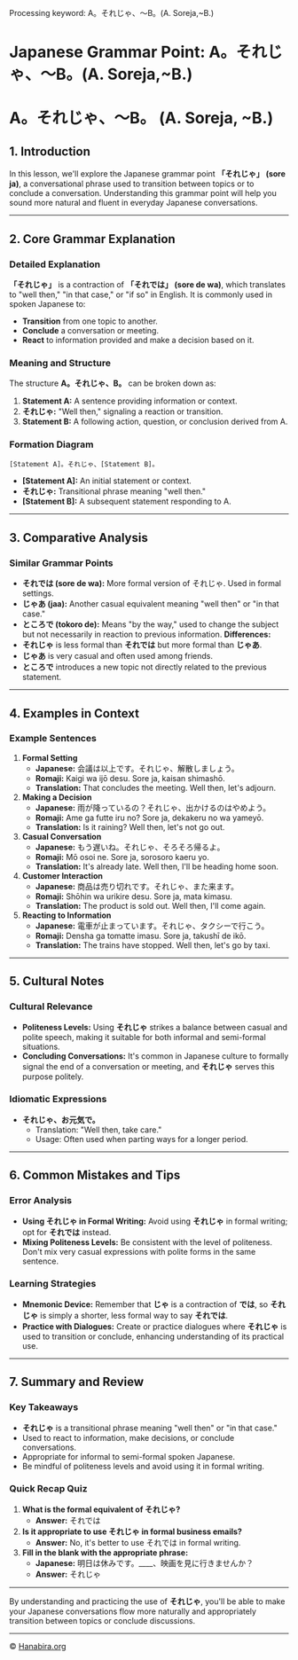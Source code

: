 Processing keyword: A。それじゃ、～B。(A. Soreja,~B.)
# Japanese Grammar Point: A。それじゃ、～B。(A. Soreja,~B.)
# A。それじゃ、～B。 (A. Soreja, ~B.)
## 1. Introduction
In this lesson, we'll explore the Japanese grammar point **「それじゃ」 (sore ja)**, a conversational phrase used to transition between topics or to conclude a conversation. Understanding this grammar point will help you sound more natural and fluent in everyday Japanese conversations.

---
## 2. Core Grammar Explanation
### Detailed Explanation
**「それじゃ」** is a contraction of **「それでは」 (sore de wa)**, which translates to "well then," "in that case," or "if so" in English. It is commonly used in spoken Japanese to:
- **Transition** from one topic to another.
- **Conclude** a conversation or meeting.
- **React** to information provided and make a decision based on it.
### Meaning and Structure
The structure **A。それじゃ、B。** can be broken down as:
1. **Statement A:** A sentence providing information or context.
2. **それじゃ:** "Well then," signaling a reaction or transition.
3. **Statement B:** A following action, question, or conclusion derived from A.
### Formation Diagram
```plaintext
[Statement A]。それじゃ、[Statement B]。
```
- **[Statement A]:** An initial statement or context.
- **それじゃ:** Transitional phrase meaning "well then."
- **[Statement B]:** A subsequent statement responding to A.
---
## 3. Comparative Analysis
### Similar Grammar Points
- **それでは (sore de wa):** More formal version of それじゃ. Used in formal settings.
- **じゃあ (jaa):** Another casual equivalent meaning "well then" or "in that case."
- **ところで (tokoro de):** Means "by the way," used to change the subject but not necessarily in reaction to previous information.
**Differences:**
- **それじゃ** is less formal than **それでは** but more formal than **じゃあ**.
- **じゃあ** is very casual and often used among friends.
- **ところで** introduces a new topic not directly related to the previous statement.
---
## 4. Examples in Context
### Example Sentences
1. **Formal Setting**
   - **Japanese:** 会議は以上です。それじゃ、解散しましょう。
   - **Romaji:** Kaigi wa ijō desu. Sore ja, kaisan shimashō.
   - **Translation:** That concludes the meeting. Well then, let's adjourn.
2. **Making a Decision**
   - **Japanese:** 雨が降っているの？それじゃ、出かけるのはやめよう。
   - **Romaji:** Ame ga futte iru no? Sore ja, dekakeru no wa yameyō.
   - **Translation:** Is it raining? Well then, let's not go out.
3. **Casual Conversation**
   - **Japanese:** もう遅いね。それじゃ、そろそろ帰るよ。
   - **Romaji:** Mō osoi ne. Sore ja, sorosoro kaeru yo.
   - **Translation:** It's already late. Well then, I'll be heading home soon.
4. **Customer Interaction**
   - **Japanese:** 商品は売り切れです。それじゃ、また来ます。
   - **Romaji:** Shōhin wa urikire desu. Sore ja, mata kimasu.
   - **Translation:** The product is sold out. Well then, I'll come again.
5. **Reacting to Information**
   - **Japanese:** 電車が止まっています。それじゃ、タクシーで行こう。
   - **Romaji:** Densha ga tomatte imasu. Sore ja, takushī de ikō.
   - **Translation:** The trains have stopped. Well then, let's go by taxi.
---
## 5. Cultural Notes
### Cultural Relevance
- **Politeness Levels:** Using **それじゃ** strikes a balance between casual and polite speech, making it suitable for both informal and semi-formal situations.
- **Concluding Conversations:** It's common in Japanese culture to formally signal the end of a conversation or meeting, and **それじゃ** serves this purpose politely.
### Idiomatic Expressions
- **それじゃ、お元気で。**
  - Translation: "Well then, take care."
  - Usage: Often used when parting ways for a longer period.
---
## 6. Common Mistakes and Tips
### Error Analysis
- **Using それじゃ in Formal Writing:** Avoid using **それじゃ** in formal writing; opt for **それでは** instead.
- **Mixing Politeness Levels:** Be consistent with the level of politeness. Don't mix very casual expressions with polite forms in the same sentence.
### Learning Strategies
- **Mnemonic Device:** Remember that **じゃ** is a contraction of **では**, so **それじゃ** is simply a shorter, less formal way to say **それでは**.
- **Practice with Dialogues:** Create or practice dialogues where **それじゃ** is used to transition or conclude, enhancing understanding of its practical use.
---
## 7. Summary and Review
### Key Takeaways
- **それじゃ** is a transitional phrase meaning "well then" or "in that case."
- Used to react to information, make decisions, or conclude conversations.
- Appropriate for informal to semi-formal spoken Japanese.
- Be mindful of politeness levels and avoid using it in formal writing.
### Quick Recap Quiz
1. **What is the formal equivalent of それじゃ?**
   - **Answer:** それでは
2. **Is it appropriate to use それじゃ in formal business emails?**
   - **Answer:** No, it's better to use それでは in formal writing.
3. **Fill in the blank with the appropriate phrase:**
   - **Japanese:** 明日は休みです。____、映画を見に行きませんか？
   - **Answer:** それじゃ
---
By understanding and practicing the use of **それじゃ**, you'll be able to make your Japanese conversations flow more naturally and appropriately transition between topics or conclude discussions.


---

© [Hanabira.org](https://hanabira.org)
